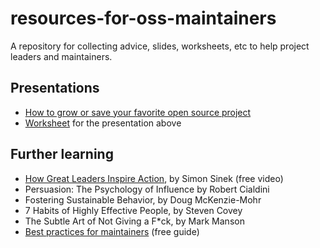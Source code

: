# resources-for-oss-maintainers
A repository for collecting advice, slides, worksheets, etc to help project leaders and maintainers.

## Presentations
- [How to grow or save your favorite open source project](https://docs.google.com/presentation/d/11yC8jb2EMkQ4gGkbusIS4a5x_Pt0FX8gH6OduXU6kqE/edit?usp=sharing)
- [Worksheet](https://docs.google.com/presentation/d/1bAKV9Y0vJs6j920io9Z2wPVg93JSDf47tCBVvp3HUew/edit?usp=sharing) for the presentation above


## Further learning
- [How Great Leaders Inspire Action](https://www.ted.com/talks/simon_sinek_how_great_leaders_inspire_action?language=en), by Simon Sinek (free video)
- Persuasion: The Psychology of Influence by Robert Cialdini
- Fostering Sustainable Behavior, by Doug McKenzie-Mohr
- 7 Habits of Highly Effective People, by Steven Covey
- The Subtle Art of Not Giving a F*ck, by Mark Manson
- [Best practices for maintainers](https://opensource.guide/best-practices/) (free guide)



